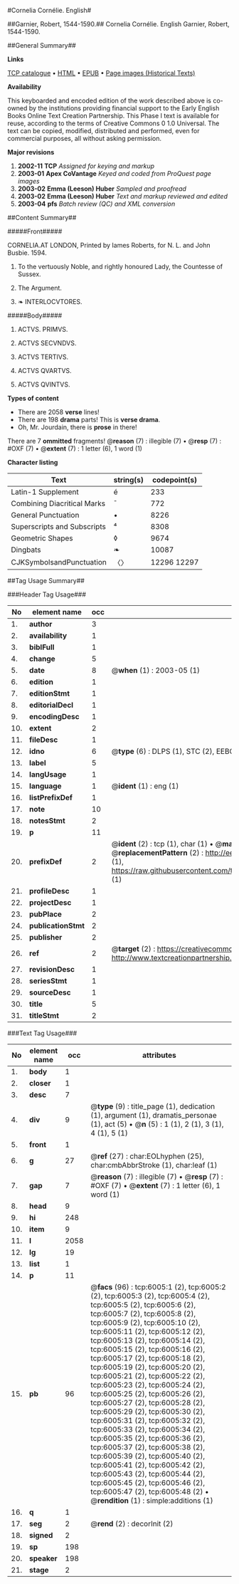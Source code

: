 #Cornelia Cornélie. English#

##Garnier, Robert, 1544-1590.##
Cornelia
Cornélie. English
Garnier, Robert, 1544-1590.

##General Summary##

**Links**

[TCP catalogue](http://www.ota.ox.ac.uk/tcp/)  • 
[HTML](http://tei.it.ox.ac.uk/tcp/Texts-HTML/free/A01/A01500.html)  • 
[EPUB](http://tei.it.ox.ac.uk/tcp/Texts-EPUB/free/A01/A01500.epub) • 
[Page images (Historical Texts)](https://data.historicaltexts.jisc.ac.uk/view?pubId=eebo-99841424e&pageId=eebo-99841424e-6005-1)

**Availability**

This keyboarded and encoded edition of the
	       work described above is co-owned by the institutions
	       providing financial support to the Early English Books
	       Online Text Creation Partnership. This Phase I text is
	       available for reuse, according to the terms of Creative
	       Commons 0 1.0 Universal. The text can be copied,
	       modified, distributed and performed, even for
	       commercial purposes, all without asking permission.

**Major revisions**

1. __2002-11__ __TCP__ *Assigned for keying and markup*
1. __2003-01__ __Apex CoVantage__ *Keyed and coded from ProQuest page images*
1. __2003-02__ __Emma (Leeson) Huber__ *Sampled and proofread*
1. __2003-02__ __Emma (Leeson) Huber__ *Text and markup reviewed and edited*
1. __2003-04__ __pfs__ *Batch review (QC) and XML conversion*

##Content Summary##

#####Front#####

CORNELIA.AT LONDON, Printed by Iames Roberts, for N. L. and John Busbie. 1594.
1. To the vertuously Noble, and rightly honoured Lady, the Countesse of Sussex.

1. The Argument.

1. ❧ INTERLOCVTORES.

#####Body#####

1. ACTVS. PRIMVS.

1. ACTVS SECVNDVS.

1. ACTVS TERTIVS.

1. ACTVS QVARTVS.

1. ACTVS QVINTVS.

**Types of content**

  * There are 2058 **verse** lines!
  * There are 198 **drama** parts! This is **verse drama**.
  * Oh, Mr. Jourdain, there is **prose** in there!

There are 7 **ommitted** fragments! 
 @__reason__ (7) : illegible (7)  •  @__resp__ (7) : #OXF (7)  •  @__extent__ (7) : 1 letter (6), 1 word (1)

**Character listing**


|Text|string(s)|codepoint(s)|
|---|---|---|
|Latin-1 Supplement|é|233|
|Combining             Diacritical Marks|̄|772|
|General Punctuation|•|8226|
|Superscripts             and Subscripts|⁴|8308|
|Geometric Shapes|◊|9674|
|Dingbats|❧|10087|
|CJKSymbolsandPunctuation|〈〉|12296 12297|

##Tag Usage Summary##

###Header Tag Usage###

|No|element name|occ|attributes|
|---|---|---|---|
|1.|__author__|3||
|2.|__availability__|1||
|3.|__biblFull__|1||
|4.|__change__|5||
|5.|__date__|8| @__when__ (1) : 2003-05 (1)|
|6.|__edition__|1||
|7.|__editionStmt__|1||
|8.|__editorialDecl__|1||
|9.|__encodingDesc__|1||
|10.|__extent__|2||
|11.|__fileDesc__|1||
|12.|__idno__|6| @__type__ (6) : DLPS (1), STC (2), EEBO-CITATION (1), PROQUEST (1), VID (1)|
|13.|__label__|5||
|14.|__langUsage__|1||
|15.|__language__|1| @__ident__ (1) : eng (1)|
|16.|__listPrefixDef__|1||
|17.|__note__|10||
|18.|__notesStmt__|2||
|19.|__p__|11||
|20.|__prefixDef__|2| @__ident__ (2) : tcp (1), char (1)  •  @__matchPattern__ (2) : ([0-9\-]+):([0-9IVX]+) (1), (.+) (1)  •  @__replacementPattern__ (2) : http://eebo.chadwyck.com/downloadtiff?vid=$1&page=$2 (1), https://raw.githubusercontent.com/textcreationpartnership/Texts/master/tcpchars.xml#$1 (1)|
|21.|__profileDesc__|1||
|22.|__projectDesc__|1||
|23.|__pubPlace__|2||
|24.|__publicationStmt__|2||
|25.|__publisher__|2||
|26.|__ref__|2| @__target__ (2) : https://creativecommons.org/publicdomain/zero/1.0/ (1), http://www.textcreationpartnership.org/docs/. (1)|
|27.|__revisionDesc__|1||
|28.|__seriesStmt__|1||
|29.|__sourceDesc__|1||
|30.|__title__|5||
|31.|__titleStmt__|2||


###Text Tag Usage###

|No|element name|occ|attributes|
|---|---|---|---|
|1.|__body__|1||
|2.|__closer__|1||
|3.|__desc__|7||
|4.|__div__|9| @__type__ (9) : title_page (1), dedication (1), argument (1), dramatis_personae (1), act (5)  •  @__n__ (5) : 1 (1), 2 (1), 3 (1), 4 (1), 5 (1)|
|5.|__front__|1||
|6.|__g__|27| @__ref__ (27) : char:EOLhyphen (25), char:cmbAbbrStroke (1), char:leaf (1)|
|7.|__gap__|7| @__reason__ (7) : illegible (7)  •  @__resp__ (7) : #OXF (7)  •  @__extent__ (7) : 1 letter (6), 1 word (1)|
|8.|__head__|9||
|9.|__hi__|248||
|10.|__item__|9||
|11.|__l__|2058||
|12.|__lg__|19||
|13.|__list__|1||
|14.|__p__|11||
|15.|__pb__|96| @__facs__ (96) : tcp:6005:1 (2), tcp:6005:2 (2), tcp:6005:3 (2), tcp:6005:4 (2), tcp:6005:5 (2), tcp:6005:6 (2), tcp:6005:7 (2), tcp:6005:8 (2), tcp:6005:9 (2), tcp:6005:10 (2), tcp:6005:11 (2), tcp:6005:12 (2), tcp:6005:13 (2), tcp:6005:14 (2), tcp:6005:15 (2), tcp:6005:16 (2), tcp:6005:17 (2), tcp:6005:18 (2), tcp:6005:19 (2), tcp:6005:20 (2), tcp:6005:21 (2), tcp:6005:22 (2), tcp:6005:23 (2), tcp:6005:24 (2), tcp:6005:25 (2), tcp:6005:26 (2), tcp:6005:27 (2), tcp:6005:28 (2), tcp:6005:29 (2), tcp:6005:30 (2), tcp:6005:31 (2), tcp:6005:32 (2), tcp:6005:33 (2), tcp:6005:34 (2), tcp:6005:35 (2), tcp:6005:36 (2), tcp:6005:37 (2), tcp:6005:38 (2), tcp:6005:39 (2), tcp:6005:40 (2), tcp:6005:41 (2), tcp:6005:42 (2), tcp:6005:43 (2), tcp:6005:44 (2), tcp:6005:45 (2), tcp:6005:46 (2), tcp:6005:47 (2), tcp:6005:48 (2)  •  @__rendition__ (1) : simple:additions (1)|
|16.|__q__|1||
|17.|__seg__|2| @__rend__ (2) : decorInit (2)|
|18.|__signed__|2||
|19.|__sp__|198||
|20.|__speaker__|198||
|21.|__stage__|2||
